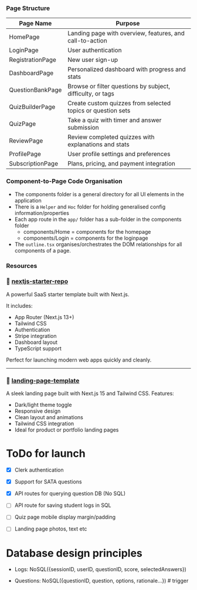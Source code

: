 ### Page Structure 

| Page Name         | Purpose                                                                 |
|-------------------|-------------------------------------------------------------------------|
| HomePage          | Landing page with overview, features, and call-to-action                |
| LoginPage         | User authentication                                                     |
| RegistrationPage  | New user sign-up                                                        |
| DashboardPage     | Personalized dashboard with progress and stats                          |
| QuestionBankPage  | Browse or filter questions by subject, difficulty, or tags              |
| QuizBuilderPage   | Create custom quizzes from selected topics or question sets             |
| QuizPage          | Take a quiz with timer and answer submission                            |
| ReviewPage        | Review completed quizzes with explanations and stats                    |
| ProfilePage       | User profile settings and preferences                                   |
| SubscriptionPage  | Plans, pricing, and payment integration                                 |


### Component-to-Page Code Organisation
- The components folder is a general directory for all UI elements in the application 
- There is a `Helper` and `Hoc` folder for holding generalised config information/properties 
- Each app route in the `app/` folder has a sub-folder in the components folder 
     - components/Home = components for the homepage 
     - components/Login = components for the loginpage 
- The `outline.tsx` organises/orchestrates the DOM relationships for all components of a page. 

### Resources

### 🚀 [nextjs-starter-repo](https://github.com/nextjs/saas-starter/tree/main) 
A powerful SaaS starter template built with Next.js.

It includes:

- App Router (Next.js 13+)
- Tailwind CSS
- Authentication
- Stripe integration
- Dashboard layout
- TypeScript support

Perfect for launching modern web apps quickly and cleanly.

---

### 🎨 [landing-page-template](https://github.com/mohitdarmal/landing-page-nextjs15-with-tailwindcss-dark-light-theme/tree/main)
A sleek landing page built with Next.js 15 and Tailwind CSS. Features:

- Dark/light theme toggle
- Responsive design
- Clean layout and animations
- Tailwind CSS integration
- Ideal for product or portfolio landing pages


# ToDo for launch 
- [x] Clerk authentication 
- [x] Support for SATA questions 
- [x] API routes for querying question DB (No SQL)
- [ ] API route for saving student logs in SQL 
- [ ] Quiz page mobile display margin/padding
- [ ] Landing page photos, text etc



# Database design principles 
- Logs: NoSQL({sessionID, userID, questionID, score, selectedAnswers})

- Questions: NoSQL({questionID, question, options, rationale...}) # trigger
